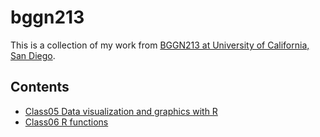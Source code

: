 # bggn213

This is a collection of my work from [BGGN213 at University of California, San Diego](https://bioboot.github.io/bggn213_W19/).

## Contents
 - [Class05 Data visualization and graphics with R](https://github.com/meganihayes/bggn213/blob/master/Class05/Class05.md)
 - [Class06 R functions](https://github.com/meganihayes/bggn213/blob/master/class06/Class06.md)
